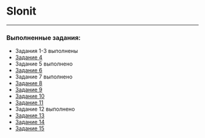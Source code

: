 # Slonit

---

### Выполненные задания:

- Задания 1-3 выполнены
- [Задание 4](https://github.com/shxnxdwn/slonit/blob/main/tasks/task-4/git-commands.md)
- Задание 5 выполнено
- [Задание 6](https://github.com/shxnxdwn/slonit/blob/main/tasks/task-6/app.js)
- Задание 7 выполнено
- [Задание 8](https://github.com/shxnxdwn/slonit/blob/main/tasks/task-8/app.js)
- [Задание 9](https://github.com/shxnxdwn/slonit/blob/main/tasks/task-9/app.js)
- [Задание 10](https://github.com/shxnxdwn/slonit/blob/main/tasks/task-10/app.js)
- [Задание 11](https://github.com/shxnxdwn/slonit/blob/main/tasks/task-11/app.js)
- Задание 12 выполнено
- [Задание 13](https://github.com/shxnxdwn/slonit/blob/main/tasks/task-13/app.js)
- [Задание 14](https://github.com/shxnxdwn/slonit/blob/main/tasks/task-14/app.js)
- [Задание 15](https://github.com/shxnxdwn/slonit/blob/main/tasks/task-15/app.js)
